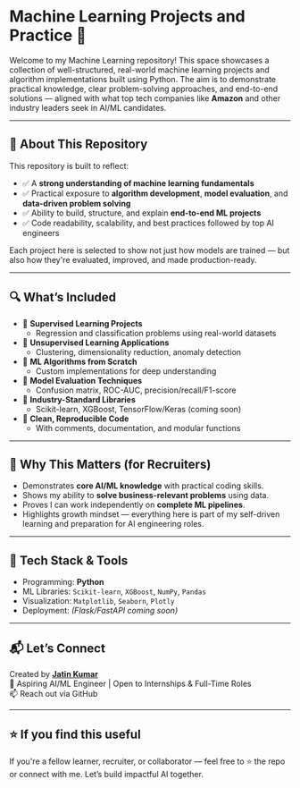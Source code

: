 # Machine Learning Projects and Practice 🚀

Welcome to my Machine Learning repository! This space showcases a collection of well-structured, real-world machine learning projects and algorithm implementations built using Python. The aim is to demonstrate practical knowledge, clear problem-solving approaches, and end-to-end solutions — aligned with what top tech companies like **Amazon** and other industry leaders seek in AI/ML candidates.

---

## 🧠 About This Repository

This repository is built to reflect:

- ✅ A **strong understanding of machine learning fundamentals**
- ✅ Practical exposure to **algorithm development**, **model evaluation**, and **data-driven problem solving**
- ✅ Ability to build, structure, and explain **end-to-end ML projects**
- ✅ Code readability, scalability, and best practices followed by top AI engineers

Each project here is selected to show not just how models are trained — but also how they're evaluated, improved, and made production-ready.

---

## 🔍 What’s Included

- 📌 **Supervised Learning Projects**
  - Regression and classification problems using real-world datasets
- 📌 **Unsupervised Learning Applications**
  - Clustering, dimensionality reduction, anomaly detection
- 📌 **ML Algorithms from Scratch**
  - Custom implementations for deep understanding
- 📌 **Model Evaluation Techniques**
  - Confusion matrix, ROC-AUC, precision/recall/F1-score
- 📌 **Industry-Standard Libraries**
  - Scikit-learn, XGBoost, TensorFlow/Keras (coming soon)
- 📌 **Clean, Reproducible Code**
  - With comments, documentation, and modular functions

---

## 🎯 Why This Matters (for Recruiters)

- Demonstrates **core AI/ML knowledge** with practical coding skills.
- Shows my ability to **solve business-relevant problems** using data.
- Proves I can work independently on **complete ML pipelines**.
- Highlights growth mindset — everything here is part of my self-driven learning and preparation for AI engineering roles.

---

## 🧰 Tech Stack & Tools

- Programming: **Python**
- ML Libraries: `Scikit-learn`, `XGBoost`, `NumPy`, `Pandas`
- Visualization: `Matplotlib`, `Seaborn`, `Plotly`
- Deployment: *(Flask/FastAPI coming soon)*

---

## 📬 Let’s Connect

Created by **[Jatin Kumar](https://github.com/jatin-codes-sketch)**  
🎯 Aspiring AI/ML Engineer | Open to Internships & Full-Time Roles  
📫 Reach out via GitHub 

---

## ⭐ If you find this useful

If you're a fellow learner, recruiter, or collaborator — feel free to ⭐ the repo or connect with me. Let’s build impactful AI together.

